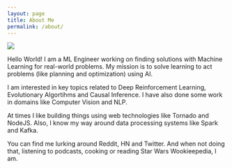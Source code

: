 ```yaml
---
layout: page
title: About Me
permalink: /about/
---
```


![]({{site.baseurl}}/images/profile.png)

Hello World! I am a ML Engineer working on finding solutions with Machine Learning for real-world problems.
My mission is to solve learning to act problems (like planning and optimization) using AI.

I am interested in key topics related to Deep Reinforcement Learning, Evolutionary Algortihms 
and Causal Inference. I have also done some work in domains like Computer Vision and NLP.

At times I like building things using web technologies like Tornado and NodeJS. Also, I know my way around data processing systems
like Spark and Kafka.

You can find me lurking around Reddit, HN and Twitter. And when not doing that, listening to podcasts, cooking or reading Star Wars Wookieepedia, I am.
